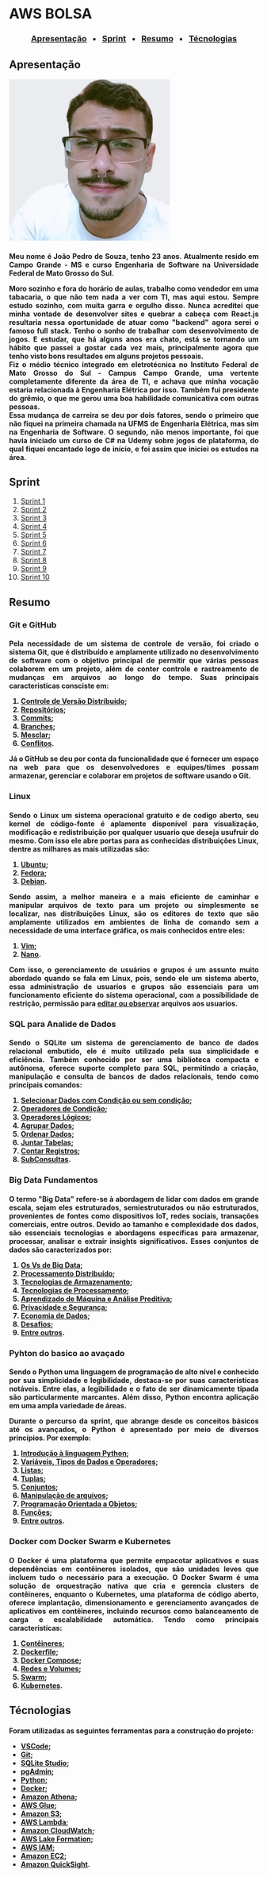 
# AWS BOLSA

<h3 align = "center"> 
    <a href="#apresentação"> Apresentação</a> &nbsp; &bull; &nbsp;
    <a href="#sprint"> Sprint</a> &nbsp; &bull; &nbsp;
    <a href="#resumo"> Resumo</a> &nbsp; &bull; &nbsp;
    <a href="#técnologias"> Técnologias</a> 
</h3>


## Apresentação

  <img src="/Foto%20de%20perfil.png" width="325px" height="325px"/>



<h4 align ="justify"> Meu nome é João Pedro de Souza, tenho 23 anos. Atualmente resido em Campo Grande - MS e curso Engenharia de Software na Universidade Federal de Mato Grosso do Sul.

Moro sozinho e fora do horário de aulas, trabalho como vendedor em uma tabacaria, o que não tem nada a ver com TI, mas aqui estou. Sempre estudo sozinho, com muita garra e orgulho disso. Nunca acreditei que minha vontade de desenvolver sites e quebrar a cabeça com React.js resultaria nessa oportunidade de atuar como "backend" agora serei o famoso full stack. Tenho o sonho de trabalhar com desenvolvimento de jogos. E estudar, que há alguns anos era chato, está se tornando um hábito que passei a gostar cada vez mais, principalmente agora que tenho visto bons resultados em alguns projetos pessoais.  
Fiz o médio técnico integrado em eletrotécnica no Instituto Federal de Mato Grosso do Sul - Campus Campo Grande, uma vertente completamente diferente da área de TI, e achava que minha vocação estaria relacionada à Engenharia Elétrica por isso. Também fui presidente do grêmio, o que me gerou uma boa habilidade comunicativa com outras pessoas.  
Essa mudança de carreira se deu por dois fatores, sendo o primeiro que não fiquei na primeira chamada na UFMS de Engenharia Elétrica, mas sim na Engenharia de Software. O segundo, não menos importante, foi que havia iniciado um curso de C# na Udemy sobre jogos de plataforma, do qual fiquei encantado logo de início, e foi assim que iniciei os estudos na área.
</h4>

## Sprint 

1. [Sprint 1](/Sprint%201/README.md)
2. [Sprint 2](/Sprint%202/README.md)
3. [Sprint 3](/Sprint%203/README.md)
4. [Sprint 4](/Sprint%204/README.md)
5. [Sprint 5](/Sprint%205/README.md)
6. [Sprint 6](/Sprint%206/README.md)
7. [Sprint 7](/Sprint%207/README.md)
8. [Sprint 8](/Sprint%208/README.md)
9. [Sprint 9](/Sprint%209/README.md)
10. [Sprint 10](/Sprint%2010/README.md)

## Resumo
### Git e GitHub
<h4 align ="justify"> Pela necessidade de um sistema de controle de versão, foi criado o sistema Git, que é distribuído e amplamente utilizado no desenvolvimento de software com o objetivo principal de permitir que várias pessoas colaborem em um projeto, além de conter controle e rastreamento de mudanças em arquivos ao longo do tempo. Suas principais caracteristicas consciste em:

1. [Controle de Versão Distribuído](https://git-scm.com/book/pt-br/v2/Come%C3%A7ando-Sobre-Controle-de-Vers%C3%A3o);
2. [Repositórios](https://git-scm.com/book/pt-br/v2/Fundamentos-de-Git-Obtendo-um-Reposit%C3%B3rio-Git);
3. [Commits](https://git-scm.com/docs/git-commit);
4. [Branches](https://git-scm.com/book/en/v2/Git-Branching-Branches-in-a-Nutshell);
5. [Mesclar](https://git-scm.com/book/pt-br/v2/Branches-no-Git-O-b%C3%A1sico-de-Ramifica%C3%A7%C3%A3o-Branch-e-Mesclagem-Merge);
6. [Conflitos](https://git-scm.com/book/pt-br/v2/Branches-no-Git-O-b%C3%A1sico-de-Ramifica%C3%A7%C3%A3o-Branch-e-Mesclagem-Merge#:~:text=Conflitos%20B%C3%A1sicos%20de%20Merge).
   
Já o GitHub se deu por conta da funcionalidade que é fornecer um espaço na web para que os desenvolvedores e equipes/times possam armazenar, gerenciar e colaborar em projetos de software usando o Git.
</h4>

### Linux
<h4 align ="justify"> Sendo o Linux um sistema operacional gratuito e de codigo aberto, seu kernel de código-fonte é aplamente disponível para visualização, modificação e redistribuição por qualquer usuario que deseja usufruir do mesmo. Com isso ele abre portas para as conhecidas distribuições Linux, dentre as milhares as mais utilizadas são:

1. [Ubuntu](https://ubuntu.com/);
2. [Fedora](https://fedoraproject.org/);
3. [Debian](https://www.debian.org/).
   
Sendo assim, a melhor maneira e a mais eficiente de caminhar e manipular arquivos de texto para um projeto ou simplesmente se localizar, nas distribuições Linux, são os editores de texto que são amplamente utilizados em ambientes de linha de comando sem a necessidade de uma interface gráfica, os mais conhecidos entre eles:
1. [Vim](https://br-linux.org/artigos/vim_intro.htm);
2. [Nano](https://www.nano-editor.org/docs.php).
   
Com isso, o gerenciamento de usuários e grupos é um assunto muito abordado quando se fala em Linux, pois, sendo ele um sistema aberto, essa administração de usuarios e grupos são essenciais para um funcionamento eficiente do sistema operacional, com a possíbilidade de restrição, permissão para [editar ou observar](https://docs.rockylinux.org/pt-BR/books/admin_guide/06-users/) arquivos aos usuarios.
</h4>



### SQL para Analide de Dados
<h4 align ="justify"> Sendo o SQLite um sistema de gerenciamento de banco de dados relacional embutido, ele é muito utilizado pela sua simplicidade e eficiência. Também conhecido por ser uma biblioteca compacta e autônoma, oferece suporte completo para SQL, permitindo a criação, manipulação e consulta de bancos de dados relacionais, tendo como principais comandos:

1. [Selecionar Dados com Condição ou sem condição](https://www.sqlite.org/lang_select.html#:~:text=Search-,SELECT,-%E2%96%BA%20Table%20Of);
2. [Operadores de Condição](https://www.w3big.com/pt/sqlite/sqlite-operators.html#gsc.tab=0:~:text=SQLite%20Python-,operador%20de%20SQLite,-Anterior%3A%20Declara%C3%A7%C3%A3o%20de);
3. [Operadores Lógicos](https://www.w3big.com/pt/sqlite/sqlite-and-or-clauses.html#gsc.tab=0:~:text=SQLite%20e%20/%20ou%20operador);
4. [Agrupar Dados](https://www.w3big.com/pt/sqlite/sqlite-group-by.html#gsc.tab=0:~:text=SQLite%20Python-,SQLite%20Group%20By,-Anterior%3A%20SQLite%20Ordem);
5. [Ordenar Dados](https://www.w3big.com/pt/sqlite/sqlite-order-by.html#gsc.tab=0:~:text=SQLite%20Python-,SQLite%20Ordem%20Por,-cl%C3%A1usula%20de%20limite);
6. [Juntar Tabelas](https://www.w3big.com/pt/sqlite/sqlite-joins.html#gsc.tab=0:~:text=SQLite%20Python-,SQLite%20junta,-Anterior%3A%20restri%C3%A7%C3%A3o%20SQLite);
7. [Contar Registros](https://www.alura.com.br/artigos/select-count-count1-e-countnome-a-batalha-dos-counts-de-sql#:~:text=O-,select%20count,-verifica%20o%20n%C3%BAmero);
8. [SubConsultas](https://www.w3big.com/pt/sqlite/sqlite-subquery.html#gsc.tab=0:~:text=SQLite%20Python-,SQLite%20subconsulta,-Anterior%3A%20opera%C3%A7%C3%A3o%20SQLite).


### Big Data Fundamentos
<h4 align ="justify"> O termo "Big Data" refere-se à abordagem de lidar com dados em grande escala, sejam eles estruturados, semiestruturados ou não estruturados, provenientes de fontes como dispositivos IoT, redes sociais, transações comerciais, entre outros. Devido ao tamanho e complexidade dos dados, são essenciais tecnologias e abordagens específicas para armazenar, processar, analisar e extrair insights significativos. Esses conjuntos de dados são caracterizados por:

1. [Os Vs de Big Data](https://awari.com.br/os-4vs-do-big-data-entendendo-as-bases/?utm_source=blog&utm_campaign=projeto+blogutm_medium=Os%204Vs%20do%20Big%20Data:%20Entendendo%20as%20Bases#:~:text=Ci%C3%AAncia%20de%20Dados-,Os%204Vs%20do%20Big%20Data%3A%20Entendendo%20as%20Bases,-O%20artigo%20%22Big);
2. [Processamento Distribuído](https://www.sas.com/pt_br/insights/big-data/hadoop.html#:~:text=processar%20grandes%20quantidades);
3. [Tecnologias de Armazenamento](https://aws.amazon.com/pt/emr/features/spark/#:~:text=O-,Amazon%20EMR,-%C3%A9%20o%20melhor);
4. [Tecnologias de Processamento](https://aws.amazon.com/pt/serverless/#:~:text=Servi%C3%A7os%20sem%20servidor%20na%20AWS);
5. [Aprendizado de Máquina e Análise Preditiva](https://aws.amazon.com/pt/what-is/predictive-analytics/#:~:text=com%20an%C3%A1lises%20preditivas%3F-,O%20que%20%C3%A9%20an%C3%A1lise%20preditiva,-%3F);
6. [Privacidade e Segurança](https://aws.amazon.com/pt/security/?nc=snloc=0#:~:text=Seguran%C3%A7a%20estrat%C3%A9gica);
7. [Economia de Dados](https://www.knowsolution.com.br/entenda-como-a-analise-de-big-data-interfere-na-economia/#:~:text=Qual%20a%20rela%C3%A7%C3%A3o%20entre%20an%C3%A1lise%20de%20Big%20Data%20e%20Economia%3F);
8. [Desafios](https://aws.amazon.com/pt/blogs/aws-brasil/jornada-para-nuvem-e-migracao-de-dados-oportunidades-e-desafios/#:~:text=Oportunidades%20e%20desafios);
9. [Entre outros](https://aws.amazon.com/pt/big-data/what-is-big-data/#:~:text=de%20big%20data-,O%20que%20%C3%A9%20big%20data%3F,-Big%20data%20pode).
</h4>


### Pyhton do basico ao avaçado
<h4 align ="justify"> Sendo o Python uma linguagem de programação de alto nível e conhecido por sua simplicidade e legibilidade, destaca-se por suas características notáveis. Entre elas, a legibilidade e o fato de ser dinamicamente tipada são particularmente marcantes. Além disso, Python encontra aplicação em uma ampla variedade de áreas.

Durante o percurso da sprint, que abrange desde os conceitos básicos até os avançados, o Python é apresentado por meio de diversos princípios. Por exemplo:

1. [Introdução à linguagem Python](https://www.w3schools.com/python/python_getstarted.asp);
2. [Variáveis, Tipos de Dados e Operadores](https://www.w3schools.com/python/python_variables.asp);
3. [Listas](https://www.w3schools.com/python/python_lists.asp);
4. [Tuplas](https://www.w3schools.com/python/python_tuples.asp);
5. [Conjuntos](https://www.w3schools.com/python/python_sets.asp);
6. [Manipulação de arquivos](https://www.w3schools.com/python/python_file_handling.asp);
7. [Programação Orientada a Objetos](https://www.w3schools.com/python/python_classes.asp);
8. [Funções](https://www.w3schools.com/python/python_functions.asp);
9. [Entre outros](https://www.w3schools.com/python/default.asp).
</h4>


### Docker com Docker Swarm e Kubernetes
<h4 align ="justify">  O Docker é uma plataforma que permite empacotar aplicativos e suas dependências em contêineres isolados, que são unidades leves que incluem tudo o necessário para a execução. O Docker Swarm é uma solução de orquestração nativa que cria e gerencia clusters de contêineres, enquanto o Kubernetes, uma plataforma de código aberto, oferece implantação, dimensionamento e gerenciamento avançados de aplicativos em contêineres, incluindo recursos como balanceamento de carga e escalabilidade automática. Tendo como principais caracteristicas:

1. [Contêineres](https://www.docker.com/resources/what-container/);
2. [Dockerfile](https://docs.docker.com/engine/reference/builder/);
3. [Docker Compose](https://docs.docker.com/compose/);
4. [Redes e Volumes](https://docs.aws.amazon.com/pt_br/AmazonECS/latest/developerguide/docker-volumes.html);
5. [Swarm](https://docs.docker.com/engine/swarm/);
6. [Kubernetes](https://www.docker.com/products/kubernetes/).


## Técnologias
<h4> Foram utilizadas as seguintes ferramentas para a construção do projeto:

- [VSCode](https://code.visualstudio.com/);
- [Git](https://git-scm.com/);
- [SQLite Studio](https://sqlitestudio.pl/);
- [pgAdmin](https://www.pgadmin.org/);
- [Python](https://www.python.org/);
- [Docker](https://www.docker.com/);
- [Amazon Athena](https://aws.amazon.com/pt/athena/);
- [AWS Glue](https://aws.amazon.com/pt/glue/);
- [Amazon S3](https://aws.amazon.com/pt/s3/);
- [AWS Lambda](https://aws.amazon.com/pt/pm/lambda/);
- [Amazon CloudWatch](https://aws.amazon.com/pt/cloudwatch/);
- [AWS Lake Formation](https://aws.amazon.com/pt/lake-formation/);
- [AWS IAM](https://aws.amazon.com/pt/iam/);
- [Amazon EC2](https://aws.amazon.com/pt/ec2/);
- [Amazon QuickSight](https://aws.amazon.com/pt/pm/quicksight/).
</h4>
